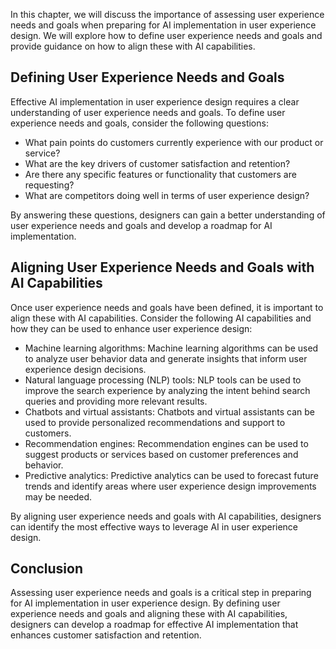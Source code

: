 

In this chapter, we will discuss the importance of assessing user experience needs and goals when preparing for AI implementation in user experience design. We will explore how to define user experience needs and goals and provide guidance on how to align these with AI capabilities.

Defining User Experience Needs and Goals
----------------------------------------

Effective AI implementation in user experience design requires a clear understanding of user experience needs and goals. To define user experience needs and goals, consider the following questions:

* What pain points do customers currently experience with our product or service?
* What are the key drivers of customer satisfaction and retention?
* Are there any specific features or functionality that customers are requesting?
* What are competitors doing well in terms of user experience design?

By answering these questions, designers can gain a better understanding of user experience needs and goals and develop a roadmap for AI implementation.

Aligning User Experience Needs and Goals with AI Capabilities
-------------------------------------------------------------

Once user experience needs and goals have been defined, it is important to align these with AI capabilities. Consider the following AI capabilities and how they can be used to enhance user experience design:

* Machine learning algorithms: Machine learning algorithms can be used to analyze user behavior data and generate insights that inform user experience design decisions.
* Natural language processing (NLP) tools: NLP tools can be used to improve the search experience by analyzing the intent behind search queries and providing more relevant results.
* Chatbots and virtual assistants: Chatbots and virtual assistants can be used to provide personalized recommendations and support to customers.
* Recommendation engines: Recommendation engines can be used to suggest products or services based on customer preferences and behavior.
* Predictive analytics: Predictive analytics can be used to forecast future trends and identify areas where user experience design improvements may be needed.

By aligning user experience needs and goals with AI capabilities, designers can identify the most effective ways to leverage AI in user experience design.

Conclusion
----------

Assessing user experience needs and goals is a critical step in preparing for AI implementation in user experience design. By defining user experience needs and goals and aligning these with AI capabilities, designers can develop a roadmap for effective AI implementation that enhances customer satisfaction and retention.
